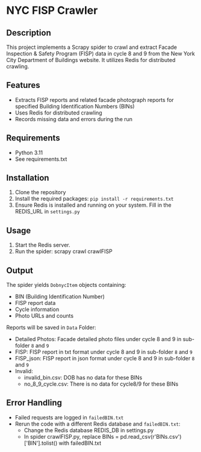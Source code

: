 # NYC FISP Crawler

## Description
This project implements a Scrapy spider to crawl and extract Facade Inspection & Safety Program (FISP) data in cycle 8 and 9 from the New York City Department of Buildings website. It utilizes Redis for distributed crawling.

## Features
- Extracts FISP reports and related facade photograph reports for specified Building Identification Numbers (BINs)
- Uses Redis for distributed crawling
- Records missing data and errors during the run

## Requirements
- Python 3.11
- See requirements.txt

## Installation
1. Clone the repository
2. Install the required packages: `pip install -r requirements.txt`
3. Ensure Redis is installed and running on your system. Fill in the REDIS_URL in `settings.py`

## Usage
1. Start the Redis server.
2. Run the spider: scrapy crawl crawlFISP

## Output
The spider yields `DobnycItem` objects containing:
- BIN (Building Identification Number)
- FISP report data
- Cycle information
- Photo URLs and counts

Reports will be saved in `Data` Folder:
- Detailed Photos: Facade detailed photo files under cycle 8 and 9 in sub-folder `8` and `9`
- FISP: FISP report in txt format under cycle 8 and 9 in sub-folder `8` and `9`
- FISP_json: FISP report in json format under cycle 8 and 9 in sub-folder `8` and `9`
- Invalid:
  - invalid_bin.csv: DOB has no data for these BINs
  - no_8_9_cycle.csv: There is no data for cycle8/9 for these BINs

## Error Handling
- Failed requests are logged in `failedBIN.txt`
- Rerun the code with a different Redis database and `failedBIN.txt`:
  - Change the Redis database REDIS_DB in settings.py
  - In spider crawlFISP.py, replace BINs = pd.read_csv(r'BINs.csv')['BIN'].tolist() with failedBIN.txt


